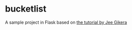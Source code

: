 # bucketlist

A sample project in Flask based on [the tutorial by Jee Gikera](https://scotch.io/tutorials/build-a-restful-api-with-flask-the-tdd-way)
